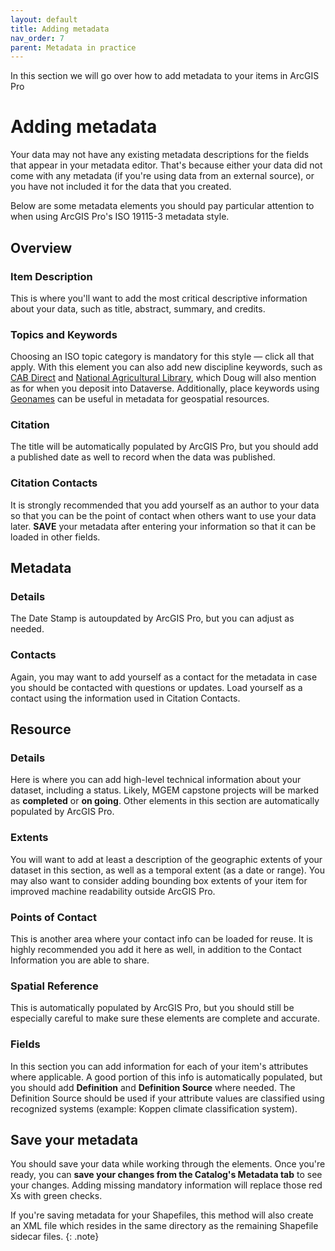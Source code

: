 ```yaml
---
layout: default
title: Adding metadata
nav_order: 7
parent: Metadata in practice
---
```


In this section we will go over how to add metadata to your items in ArcGIS Pro

# Adding metadata

Your data may not have any existing metadata descriptions for the fields that appear in your metadata editor. That's because either your data did not come with any metadata (if you're using data from an external source), or you have not included it for the data that you created.

Below are some metadata elements you should pay particular attention to when using ArcGIS Pro's ISO 19115-3 metadata style.

## Overview

### Item Description

This is where you'll want to add the most critical descriptive information about your data, such as title, abstract, summary, and credits.

### Topics and Keywords

Choosing an ISO topic category is mandatory for this style — click all that apply. With this element you can also add new discipline keywords, such as [CAB Direct](https://resources.library.ubc.ca/page.php?details=cab-direct&id=107) and [National Agricultural Library](https://agclass.nal.usda.gov/thesaurus-search), which Doug will also mention as for when you deposit into Dataverse. Additionally, place keywords using [Geonames](https://www.geonames.org/) can be useful in metadata for geospatial resources.

### Citation

The title will be automatically populated by ArcGIS Pro, but you should add a published date as well to record when the data was published.

### Citation Contacts

It is strongly recommended that you add yourself as an author to your data so that you can be the point of contact when others want to use your data later. **SAVE** your metadata after entering your information so that it can be loaded in other fields.

## Metadata

### Details

The Date Stamp is autoupdated by ArcGIS Pro, but you can adjust as needed.

### Contacts

Again, you may want to add yourself as a contact for the metadata in case you should be contacted with questions or updates. Load yourself as a contact using the information used in Citation Contacts.

## Resource

### Details

Here is where you can add high-level technical information about your dataset, including a status. Likely, MGEM capstone projects will be marked as **completed** or **on going**. Other elements in this section are automatically populated by ArcGIS Pro.

### Extents

You will want to add at least a description of the geographic extents of your dataset in this section, as well as a temporal extent (as a date or range). You may also want to consider adding bounding box extents of your item for improved machine readability outside ArcGIS Pro.

### Points of Contact

This is another area where your contact info can be loaded for reuse. It is highly recommended you add it here as well, in addition to the Contact Information you are able to share.

### Spatial Reference

This is automatically populated by ArcGIS Pro, but you should still be especially careful to make sure these elements are complete and accurate.

### Fields

In this section you can add information for each of your item's attributes where applicable. A good portion of this info is automatically populated, but you should add **Definition** and **Definition Source** where needed. The Definition Source should be used if your attribute values are classified using recognized systems (example: Koppen climate classification system).

## Save your metadata

You should save your data while working through the elements. Once you're ready, you can **save your changes from the Catalog's Metadata tab** to see your changes. Adding missing mandatory information will replace those red Xs with green checks.

If you're saving metadata for your Shapefiles, this method will also create an XML file which resides in the same directory as the remaining Shapefile sidecar files.
{: .note}
